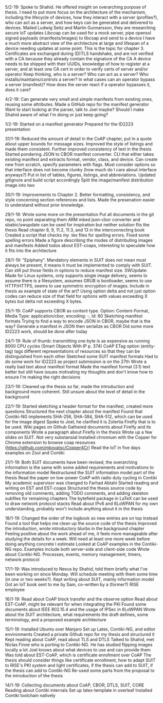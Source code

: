 5/2-19:
Spoke to Shahid. He offered insight on overarching purpose of thesis. I need to put more focus on the architecture of the mechanism, including the lifecycle of devices, how they interact with a server (profiles?), who can act as a server, and how keys can be generated and delivered to devices.
Mailed Ludwig Seitz and Martin Gunnarsson, they are researching secure IoT updates
Libcoap can be used for a mock server, pipe openssl signed payloads (manifests/images) to libcoap and send to a device
I have a much more abstract view of the architecture at large and lifespan of a device needing updates at some point. This is the topic for chapter 3.
Certificates are exchanged during (D)TLS handshake, and are not verified with a CA because they already contain the signature of the CA
A device needs to be shipped with their UUIDs, knowledge of how to register at a server, and at least one CA cert in order to verify certs of server and/or operator
Keep thinking, who is a server? Who can act as a server? Who installs/maintains/controls a server? In what cases can an operator bypass a server (manifest)? How does the server react if a operator bypasses it, does it care?


4/2-19:
Can generate very small and simple manifests from existing ones, reusing some attributes.
Made a GitHub repo for the manifest generator
Want to start looking at the parser, talk to Joel maybe? Should I make Shahid aware of what I'm doing or just keep going?

1/2-19:
Started on a manifest generator
Prepared for the ID2223 presentation

31/1-19:
Reduced the amount of detail in the CoAP chapter, put in a quote about upper bounds for message sizes.
Improved the style of listings and made them consistent.
Further improved consistency of text in the thesis
Started pondering JSON to CBOR manifest converter. CLI that either takes existing manifest and extracts format, vendor, class, and device. Can create new from scratch, specify parameters with flags. Must consider options so that interface does not become clunky (how much do I care about interface anyways?)
Put in list of tables, figures, listings, and abbreviations. Updated gitignore and build script accordingly
Split the image/manifest distribution image into two


30/1-19:
Improvements to Chapter 2. Better formatting, consistency, and style concerning section references and lists.
Made the presenation easier to understand without prior knowledge.


29/1-19:
Wrote some more on the presentation
Put all documents in the git repo, no point separating them
ARM mbed json-cbor converter and sbabic/swupdate can be used for inspiration but neither solution fits the thesis
Read chapter 8, 9, 11.2, 11.3, and 13 in the interconnecting book
Created a script that checks my .tex files for spelling errors. Fixed some spelling errors
Made a figure describing the modes of distributing images and manifests
Added todos about EST-coaps, interesting to speculate how it fits into the architecture

28/1-19:
"Epiphany". Mandatory elements in SUIT does not mean must always be present, it means it must be implemented to comply with SUIT. Can still put those fields in options to reduce manifest size.
SWUpdate: Made for Linux systems, only supports single image delivery, seems to assume there is a filesystem, assumes GRUB is bootloader, seems to use HTTP/HTTPS, seems to use symmetric encryption of images. Include in thesis as example of state of the art?
Using option delta and not just option codes can reduce size of that field for options with values exceeding X bytes but delta not exceeding X bytes.


25/1-19:
CoAP supports CBOR as content type. Option: Content-Format, Media Type: application/cbor, encoding: -, Id: 60
Sketching manifest formats
Trying to find a way to encode JSON in CBOR, maybe that is the way? Generate a manifest in JSON then serialize as CBOR
Did some more ID2223 work, should be done after today


24/1-19:
Rule of thumb: transmitting one byte is as expensive as running 8000 CPU cycles (Smart Objects With IP p. 374)
CoAP ETag option (entity-tag) tags different representations of resources so that they can be distinguished from each other
Sketched some SUIT manifest formats
Had to do some work for ID2223 as project submission is on the 27th
Wrote a really bad text about manifest format
Made the manifest format (3.1) text better but still have issues motivating my thoughts and don't know how to ensure I'm making the right decisions

23/1-19:
Cleaned up the thesis so far, made the introduction and background more coherent. Still unsure about the level of detail in the background

22/1-19:
Started sketching a header format for the manifest, created more questions
Structured the next chapter about the manifest
Found that Contiki-NG implements SHA-256, SHA-384, SHA-512, which can be used for the image digest
Spoke to Joel, he clarified it is Zolertia Firefly that is to be used. Wiki pages on Github
Gathered documents about Firefly and its components
Wrote a paragraph about Firefly in the thesis
Wrote up a few slides on SUIT. Not very substansial
Installed chromium with the Copper for Chrome extension to browse coap resources (https://github.com/mkovatsc/Copper4Cr)
Read the IoT in five days examples on Zoul and Contiki

21/1-19:
Both SUIT documents have been revised, the overarching information is the same with some added requirements and motivations to the information model
Restructured the SUIT information model part of the thesis
Read the paper on low-power CoAP with radio duty cycling in Contiki
My academic supervisor was changed to Farhad Abtahi
Started reading and writing on EST and EST-coaps
Structured the thesis source code by removing old comments, adding TODO comments, and adding skeleton subfiles for remaining chapters
The bytefield package in LaTeX can be used to draw network protocol stacks
Read about IPv6 and 6LoWPAN for my own understanding, probably won't include anything about it in the thesis

18/1-19:
Changed the order of the logbook so new entries are on top instead
Found a tool that helps me clean up the source code of the thesis
Improved the introduction, wrote introductory blurbs in the background chapter
Feeling positive about the work ahead of me, it feels more manageable after studying the details for a week. Will need at least one more week before doing anything concrete I estimate
Looked at CoAP examples in the Contiki-NG repo. Examples include both server-side and client-side code
Wrote about Contiki-NG. Processes, events, memory management, timers, network protocol

17/1-19:
Was introduced to Nexus by Shahid, told them briefly what I've been working on since Monday. Will schedule meeting with them some time (in one or two weeks?).
Kept writing about SUIT, mainly information model
Got an IoT book sent to me by Sam, co-written by a (former?) RISE employee

16/1-19:
Read about CoAP block transfer and the observe option
Read about EST-CoAP, might be relevant for when integrating the PKI
Found some documents about IEEE 802.15.4 and the usage of IPSec in 6LoWPAN
Wrote about the SUIT architecture, what requirements the draft defines, some terminology, and a proposed example architecture

15/1-19:
Installed Ubuntu over Manjaro
Set up Latex, Contiki-NG, and editor environments
Created a private Github repo for my thesis and structured it
Kept reading about CoAP, read about TLS and DTLS
Talked to Shahid, met Niclas Finne who is porting to Contiki-NG. He has studied flipping images locally a lot
Joel knows about what devices to use and can provide them
Was told about EST-CoAP, which is certificate enrollment over CoAP
The thesis should consider things like certificate enrollment, how to adapt SUIT to RISE's PKI system and light certificates, if the thesis can add to SUIT, if the thesis can add to Contiki-NG
Re-used some parts from the proposal to the introduction of the thesis

14/1-19:
Collecting documents about CoAP, CBOR, DTLS, SUIT, CORE
Reading about Contiki internals
Set up latex-template in overleaf
Installed Contiki toolchain natively

